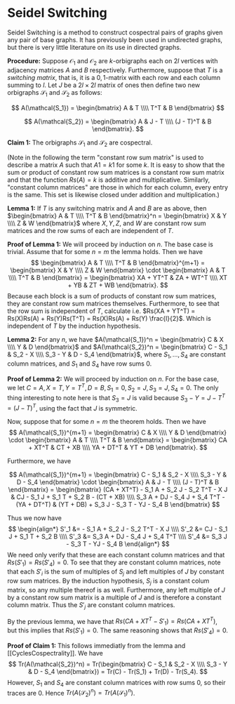 Seidel Switching
================

Seidel Switching is a method to construct cospectral pairs of graphs given any pair of base graphs. It has previously been used in undirected graphs, but there is very little literature on its use in directed graphs.

**Procedure:** Suppose $\mathcal{O_1}$ and $\mathcal{O_2}$ are $k$-orbigraphs each on $2l$ vertices with adjacency matrices $A$ and $B$ respectively. Furthermore, suppose that $T$ is a _switching matrix_, that is, it is a $0,1$-matrix with each row and each column summing to $l$. Let $J$ be a $2l \times 2l$ matrix of ones then define two new orbigraphs $\mathcal{S_1}$ and $\mathcal{S_2}$ as follows:

$$
A(\mathcal{S_1}) = \begin{bmatrix}
    A & T \\\\
    T^T & B
\end{bmatrix}
$$

$$
A(\mathcal{S_2}) = \begin{bmatrix}
    A & J - T \\\\
    (J - T)^T & B
\end{bmatrix}.
$$

**Claim 1:** The orbigraphs $\mathcal{S_1}$ and $\mathcal{S_2}$ are cospectral.

(Note in the following the term "constant row sum matrix" is used to describe a matrix $A$ such that $A 1 = k 1$ for some $k$. It is easy to show that the sum or product of constant row sum matrices is a constant row sum matrix and that the function $Rs(A) = k$ is additive and multiplicative. Similarly, "constant column matrices" are those in which for each column, every entry is the same. This set is likewise closed under addition and multiplication.)

**Lemma 1:** If $T$ is any switching matrix and $A$ and $B$ are as above, then $\begin{bmatrix}
    A & T \\\\
    T^T & B
\end{bmatrix}^n = \begin{bmatrix}
    X & Y \\\\
    Z & W
\end{bmatrix}$ where $X, Y, Z$, and $W$ are constant row sum matrices and the row sums of each are independent of $T$.

**Proof of Lemma 1:** We will proceed by induction on $n$. The base case is trivial. Assume that for some $n = m$ the lemma holds. Then we have
$$
\begin{bmatrix}
    A & T \\\\
    T^T & B
\end{bmatrix}^{m+1} = \begin{bmatrix}
    X & Y \\\\
    Z & W
\end{bmatrix} \cdot \begin{bmatrix}
    A & T \\\\
    T^T & B
\end{bmatrix} = \begin{bmatrix}
    XA + YT^T & ZA + WT^T \\\\
    XT + YB & ZT + WB
\end{bmatrix}.
$$
Because each block is a sum of products of constant row sum matrices, they are constant row sum matrices themselves. Furthermore, to see that the row sum is independent of $T$, calculate i.e. $Rs(XA + YT^T) = Rs(X)Rs(A) + Rs(Y)Rs(T^T) = Rs(X)Rs(A) + Rs(Y) \frac{l}{2}$. Which is independent of $T$ by the induction hypothesis.


**Lemma 2:** For any $n$, we have $A(\mathcal{S_1})^n = \begin{bmatrix}
    C & X \\\\
    Y & D
\end{bmatrix}$ and $A(\mathcal{S_2})^n = \begin{bmatrix}
    C - S_1 & S_2 - X \\\\
    S_3 - Y & D - S_4
\end{bmatrix}$, where $S_1,\ldots,S_4$ are constant column matrices, and $S_1$ and $S_4$ have row sums $0$.

**Proof of Lemma 2:** We will proceed by induction on $n$. For the base case, we let $C = A, X = T, Y = T^T, D = B, S_1 = 0, S_2 = J, S_3 = J, S_4 = 0$. The only thing interesting to note here is that $S_3 = J$ is valid because $S_3 - Y = J - T^T = (J - T)^T$, using the fact that $J$ is symmetric.

Now, suppose that for some $n = m$ the theorem holds. Then we have
$$
A(\mathcal{S_1})^{m+1} = \begin{bmatrix}
    C & X \\\\
    Y & D
\end{bmatrix} \cdot \begin{bmatrix}
    A & T \\\\
    T^T & B
\end{bmatrix} = \begin{bmatrix}
    CA + XT^T & CT + XB \\\\
    YA + DT^T & YT + DB
\end{bmatrix}.
$$

Furthermore, we have

$$
A(\mathcal{S_1})^{m+1} = \begin{bmatrix}
    C - S_1 & S_2 - X \\\\
    S_3 - Y & D - S_4
\end{bmatrix} \cdot \begin{bmatrix}
    A & J - T \\\\
    (J - T)^T & B
\end{bmatrix} = \begin{bmatrix}
    (CA + XT^T) - S_1 A + S_2 J - S_2 T^T - X J & CJ - S_1 J + S_1 T + S_2 B - (CT + XB) \\\\
    S_3 A + DJ - S_4 J + S_4 T^T - (YA + DT^T) & (YT + DB) + S_3 J - S_3 T - YJ - S_4 B
\end{bmatrix}
$$

Thus we now have
$$
\begin{align*}
S'_1 &= - S_1 A + S_2 J - S_2 T^T - X J \\\\
S'_2 &= CJ - S_1 J + S_1 T + S_2 B \\\\
S'_3 &= S_3 A + DJ - S_4 J + S_4 T^T \\\\
S'_4 &= S_3 J - S_3 T - YJ - S_4 B
\end{align*}
$$
We need only verify that these are each constant column matrices and that $Rs(S'_1) = Rs(S'_4) = 0$. To see that they are constant column matrices, note that each $S'_i$ is the sum of multiples of $S_j$ and left multiples of $J$ by constant row sum matrices. By the induction hypothesis, $S_j$ is a constant colum matrix, so any multiple thereof is as well. Furthermore, any left multiple of $J$ by a constant row sum matrix is a multiple of $J$ and is therefore a constant column matrix. Thus the $S'_j$ are constant column matrices. 

By the previous lemma, we have that $Rs(CA + XT^T - S'_1) = Rs(CA + XT^T)$, but this implies that $Rs(S'_1) = 0$. The same reasoning shows that $Rs(S'_4) = 0$.

**Proof of Claim 1:** This follows immediatly from the lemma and [[CyclesCospectrality]]. We have
$$
Tr(A(\mathcal{S_2})^n) = Tr(\begin{bmatrix}
    C - S_1 & S_2 - X \\\\
    S_3 - Y & D - S_4
\end{bmatrix}) = Tr(C) - Tr(S_1) + Tr(D) - Tr(S_4).
$$
However, $S_1$ and $S_4$ are constant column matrices with row sums $0$, so their traces are $0$. Hence $Tr(A(\mathcal{S_2})^n) = Tr(A(\mathcal{S_1})^n)$.
